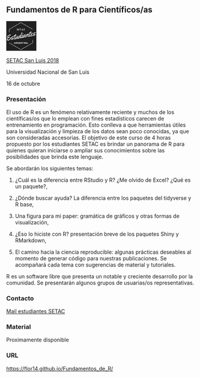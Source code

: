 ## Fundamentos de R para Científicos/as

<img src="logo_chico.png" width="80">

<a href="https://setacsl2018.com/">SETAC San Luis 2018</a>

Universidad Nacional de San Luis 

16 de octubre 

### Presentación 

<p class="text-justify"> El uso de R es un fenómeno relativamente reciente y muchos de los científicas/os que lo emplean con fines estadísticos carecen de entrenamiento en programación. Esto conlleva a que herramientas útiles para la visualización y limpieza de los datos sean poco conocidas, ya que son consideradas accesorias. El objetivo de este curso de 4 horas propuesto por los estudiantes SETAC es brindar un panorama de R para quienes quieran iniciarse o ampliar sus conocimientos sobre las posibilidades que brinda este lenguaje.</p>

<p class="text-justify"> Se abordarán los siguientes temas: 
 
  1. ¿Cuál es la diferencia entre RStudio y R? ¿Me olvido de Excel? ¿Qué es un paquete?,
  
  2. ¿Dónde buscar ayuda? La diferencia entre los paquetes del tidyverse y R base, 
  
  3. Una figura para mi paper: gramática de gráficos y otras formas de visualización, 
  
  4. ¿Eso lo hiciste con R? presentación breve de los paquetes Shiny y RMarkdown,
  
  5. El camino hacia la ciencia reproducible: algunas prácticas deseables al momento de generar código para nuestras publicaciones. Se acompañará cada tema con sugerencias de material y tutoriales.</p>

<p class="text-justify"> R es un software libre que presenta un notable y creciente desarrollo por la comunidad. Se presentarán algunos grupos de usuarias/os representativas.</p>

### Contacto 

<a href="mailto:estudiantessetac.arg@gmail.com ">Mail estudiantes SETAC</a>

### Material

Proximamente disponible

### URL
https://flor14.github.io/Fundamentos_de_R/

